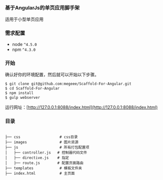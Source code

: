 ### 基于AngularJs的单页应用脚手架

适用于小型单页应用


### 需求配置
* node `^4.5.0`
* npm `^4.3.0`

### 开始

确认好你的环境配置，然后就可以开始以下步骤。

```bash
$ git clone git@github.com:megeee/Scaffold-For-Angular.git
$ cd Scaffold-For-Angular
$ npm install                
$ gulp webserver
```
运行网址：[http://127.0.0.1:8088/index.html](http://127.0.0.1:8088/index.html)
 
### 目录

```

├── css                  # css目录
├── images               # 图片资源
├── js                   # 所有打包配置项
│   ├── controller.js   # 控制器代码文件
│   ├── directive.js    # 指定
│   ├── route.js        # 配置页面路由
├── templates            # 模板文件夹
├── index.html           # 主页面

```